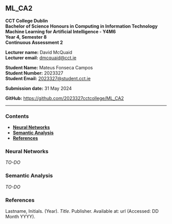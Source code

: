 ## ML_CA2

**CCT College Dublin**  
**Bachelor of Science Honours in Computing in Information Technology**  
**Machine Learning for Artificial Intelligence - Y4M6**  
**Year 4, Semester 8**  
**Continuous Assessment 2**

**Lecturer name:** David McQuaid  
**Lecturer email:** dmcquaid@cct.ie

**Student Name:** Mateus Fonseca Campos  
**Student Number:** 2023327  
**Student Email:** 2023327@student.cct.ie

**Submission date:** 31 May 2024

**GitHub:** https://github.com/2023327cctcollege/ML_CA2
___

### Contents

- [**Neural Networks**](#Neural-Networks)
- [**Semantic Analysis**](#Semantic-Analysis)
- [**References**](#References)

### Neural Networks

*TO-DO*

### Semantic Analysis

*TO-DO*

### References

Lastname, Initials. (Year). *Title*. Publisher. Available at: url (Accessed: DD Month YYYY).